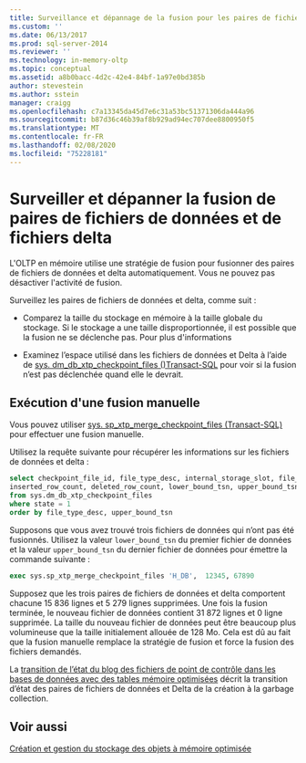 ```yaml
---
title: Surveillance et dépannage de la fusion pour les paires de fichiers de données et Delta | Microsoft Docs
ms.custom: ''
ms.date: 06/13/2017
ms.prod: sql-server-2014
ms.reviewer: ''
ms.technology: in-memory-oltp
ms.topic: conceptual
ms.assetid: a8b0bacc-4d2c-42e4-84bf-1a97e0bd385b
author: stevestein
ms.author: sstein
manager: craigg
ms.openlocfilehash: c7a13345da45d7e6c31a53bc51371306da444a96
ms.sourcegitcommit: b87d36c46b39af8b929ad94ec707dee8800950f5
ms.translationtype: MT
ms.contentlocale: fr-FR
ms.lasthandoff: 02/08/2020
ms.locfileid: "75228181"
---
```

# <a name="monitoring-and-troubleshooting-merge-for-data-and-delta-file-pairs"></a>Surveiller et dépanner la fusion de paires de fichiers de données et de fichiers delta
  L'OLTP en mémoire utilise une stratégie de fusion pour fusionner des paires de fichiers de données et delta automatiquement. Vous ne pouvez pas désactiver l'activité de fusion.  
  
 Surveillez les paires de fichiers de données et delta, comme suit :  
  
-   Comparez la taille du stockage en mémoire à la taille globale du stockage. Si le stockage a une taille disproportionnée, il est possible que la fusion ne se déclenche pas. Pour plus d'informations  
  
-   Examinez l’espace utilisé dans les fichiers de données et Delta à l’aide de [sys. dm_db_xtp_checkpoint_files &#40;&#41;Transact-SQL](/sql/relational-databases/system-dynamic-management-views/sys-dm-db-xtp-checkpoint-files-transact-sql) pour voir si la fusion n’est pas déclenchée quand elle le devrait.  
  
## <a name="performing-a-manual-merge"></a>Exécution d'une fusion manuelle  
 Vous pouvez utiliser [sys. sp_xtp_merge_checkpoint_files &#40;Transact-SQL&#41;](/sql/relational-databases/system-stored-procedures/sys-sp-xtp-merge-checkpoint-files-transact-sql) pour effectuer une fusion manuelle.  
  
 Utilisez la requête suivante pour récupérer les informations sur les fichiers de données et delta :  
  
```sql  
select checkpoint_file_id, file_type_desc, internal_storage_slot, file_size_in_bytes, file_size_used_in_bytes,   
inserted_row_count, deleted_row_count, lower_bound_tsn, upper_bound_tsn   
from sys.dm_db_xtp_checkpoint_files  
where state = 1  
order by file_type_desc, upper_bound_tsn  
```  
  
 Supposons que vous avez trouvé trois fichiers de données qui n’ont pas été fusionnés. Utilisez la valeur `lower_bound_tsn` du premier fichier de données et la valeur `upper_bound_tsn` du dernier fichier de données pour émettre la commande suivante :  
  
```sql  
exec sys.sp_xtp_merge_checkpoint_files 'H_DB',  12345, 67890  
```  
  
 Supposez que les trois paires de fichiers de données et delta comportent chacune 15 836 lignes et 5 279 lignes supprimées. Une fois la fusion terminée, le nouveau fichier de données contient 31 872 lignes et 0 ligne supprimée. La taille du nouveau fichier de données peut être beaucoup plus volumineuse que la taille initialement allouée de 128 Mo. Cela est dû au fait que la fusion manuelle remplace la stratégie de fusion et force la fusion des fichiers demandés.  
  
 La [transition de l’état du blog des fichiers de point de contrôle dans les bases de données avec des tables mémoire optimisées](https://blogs.technet.com/b/dataplatforminsider/archive/2014/01/23/state-transition-of-checkpoint-files-in-databases-with-memory-optimized-tables.aspx) décrit la transition d’état des paires de fichiers de données et Delta de la création à la garbage collection.  
  
## <a name="see-also"></a>Voir aussi  
 [Création et gestion du stockage des objets à mémoire optimisée](../relational-databases/in-memory-oltp/creating-and-managing-storage-for-memory-optimized-objects.md)  
  
